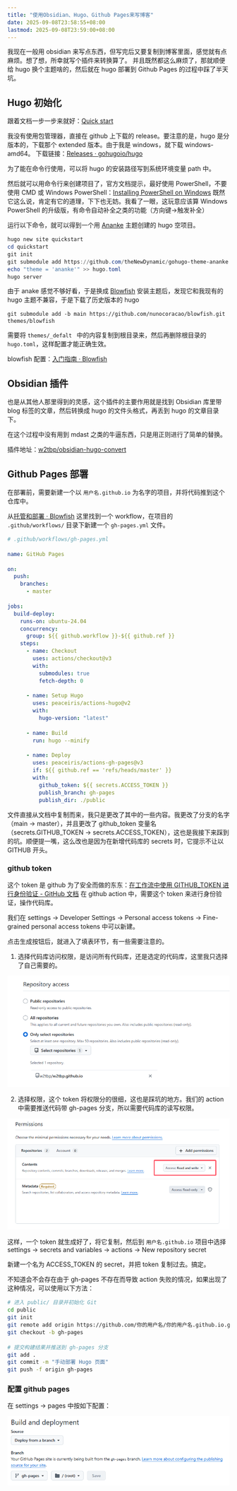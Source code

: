 ```yaml
---
title: "使用Obsidian、Hugo、Github Pages来写博客"
date: 2025-09-08T23:58:55+08:00
lastmod: 2025-09-08T23:59:00+08:00
---
```


我现在一般用 obsidian 来写点东西，但写完后又要复制到博客里面，感觉就有点麻烦。想了想，所幸就写个插件来转换算了。
并且既然都这么麻烦了，那就顺便给 hugo 换个主题啥的，然后就在 hugo 部署到 Github Pages 的过程中踩了半天坑。

## Hugo 初始化
跟着文档一步一步来就好：[Quick start](https://gohugo.io/getting-started/quick-start/)

我没有使用包管理器，直接在 github 上下载的 release。要注意的是，hugo 是分版本的，下载那个 extended 版本。由于我是 windows，就下载 windows-amd64。
下载链接：[Releases · gohugoio/hugo](https://github.com/gohugoio/hugo/releases)

为了能在命令行使用，可以将 hugo 的安装路径写到系统环境变量 path 中。

然后就可以用命令行来创建项目了，官方文档提示，最好使用 PowerShell，不要使用 CMD 或 Windows PowerShell：[Installing PowerShell on Windows](https://learn.microsoft.com/en-us/powershell/scripting/install/installing-powershell-on-windows?view=powershell-7.5)
既然它这么说，肯定有它的道理，下下也无妨。我看了一眼，这玩意应该算 Windows PowerShell 的升级版，有命令自动补全之类的功能（方向键→触发补全）

运行以下命令，就可以得到一个用  [Ananke](https://github.com/theNewDynamic/gohugo-theme-ananke) 主题创建的 hugo 空项目。
```powershell
hugo new site quickstart
cd quickstart
git init
git submodule add https://github.com/theNewDynamic/gohugo-theme-ananke.git themes/ananke
echo "theme = 'ananke'" >> hugo.toml
hugo server
```

由于 anake 感觉不够好看，于是换成 [Blowfish](https://themes.gohugo.io/themes/blowfish/)
安装主题后，发现它和我现有的 hugo 主题不兼容，于是下载了历史版本的 hugo

```
git submodule add -b main https://github.com/nunocoracao/blowfish.git themes/blowfish
```

需要将 `themes/_defalt ` 中的内容复制到根目录来，然后再删除根目录的 `hugo.toml`，这样配置才能正确生效。

blowfish 配置：[入门指南 · Blowfish](https://blowfish.page/zh-cn/docs/getting-started/)

## Obsidian 插件
也是从其他人那里得到的灵感，这个插件的主要作用就是找到 Obsidian 库里带 blog 标签的文章，然后转换成 hugo 的文件头格式，再丢到 hugo 的文章目录下。

在这个过程中没有用到 mdast 之类的牛逼东西，只是用正则进行了简单的替换。

插件地址：[w2tbp/obsidian-hugo-convert](https://github.com/w2tbp/obsidian-hugo-convert)

## Github Pages 部署
在部署前，需要新建一个以 `用户名.github.io` 为名字的项目，并将代码推到这个仓库中。

从[托管和部署 · Blowfish](https://blowfish.page/zh-cn/docs/hosting-deployment/) 这里找到一个 workflow，在项目的 `.github/workflows/` 目录下新建一个 `gh-pages.yml` 文件。

```yaml
# .github/workflows/gh-pages.yml

name: GitHub Pages

on:
  push:
    branches:
      - master

jobs:
  build-deploy:
    runs-on: ubuntu-24.04
    concurrency:
      group: ${{ github.workflow }}-${{ github.ref }}
    steps:
      - name: Checkout
        uses: actions/checkout@v3
        with:
          submodules: true
          fetch-depth: 0

      - name: Setup Hugo
        uses: peaceiris/actions-hugo@v2
        with:
          hugo-version: "latest"

      - name: Build
        run: hugo --minify

      - name: Deploy
        uses: peaceiris/actions-gh-pages@v3
        if: ${{ github.ref == 'refs/heads/master' }}
        with:
          github_token: ${{ secrets.ACCESS_TOKEN }}
          publish_branch: gh-pages
          publish_dir: ./public

```

文件直接从文档中复制而来，我只是更改了其中的一些内容。我更改了分支的名字（main -> master），并且更改了 github_token 变量名（secrets.GITHUB_TOKEN -> secrets.ACCESS_TOKEN），这也是我接下来踩到的坑。顺便提一嘴，这么改也是因为在新增代码库的 secrets 时，它提示不让以 GITHUB 开头。

### github token
这个 token 是 github 为了安全而做的东东：[在工作流中使用 GITHUB_TOKEN 进行身份验证 - GitHub 文档](https://docs.github.com/zh/actions/tutorials/authenticate-with-github_token) 在 github action 中，需要这个 token 来进行身份验证，操作代码库。

我们在 settings -> Developer Settings -> Personal access tokens -> Fine-grained personal access tokens 中可以新建。

点击生成按钮后，就进入了填表环节，有一些需要注意的。

1. 选择代码库访问权限，是访问所有代码库，还是选定的代码库，这里我只选择了自己需要的。

![](images/使用Obsidian、Hugo、Github%20Pages来写博客-20250907.png)

2. 选择权限，这个 token 将权限分的很细，这也是踩坑的地方。我们的 action 中需要推送代码带 gh-pages 分支，所以需要代码库的读写权限。

![](images/使用Obsidian、Hugo、Github%20Pages来写博客-20250907%201.png)

这样，一个 token 就生成好了，将它复制，然后到 `用户名.github.io` 项目中选择 settings -> secrets and variables -> actions -> New repository secret 

新建一个名为 ACCESS_TOKEN 的 secret，并把 token 复制过去。搞定。

不知道会不会存在由于 gh-pages 不存在而导致 action 失败的情况，如果出现了这种情况，可以使用以下方法：

```bash
# 进入 public/ 目录并初始化 Git 
cd public 
git init 
git remote add origin https://github.com/你的用户名/你的用户名.github.io.git 
git checkout -b gh-pages 

# 提交构建结果并推送到 gh-pages 分支 
git add . 
git commit -m "手动部署 Hugo 页面" 
git push -f origin gh-pages
```

### 配置 github pages
在 settings -> pages 中按如下配置：

![](images/使用Obsidian、Hugo、Github%20Pages来写博客-20250907%202.png)

